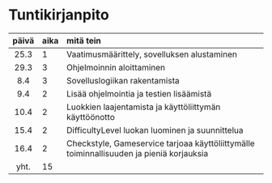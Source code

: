 # Tuntikirjanpito

| päivä | aika | mitä tein  |
| :----:|:-----| :-----|
| 25.3  | 1   | Vaatimusmäärittely, sovelluksen alustaminen |
| 29.3  | 3   | Ohjelmoinnin aloittaminen | 
| 8.4 | 3 | Sovelluslogiikan rakentamista |
| 9.4 | 2 | Lisää ohjelmointia ja testien lisäämistä |
| 10.4 | 2 | Luokkien laajentamista ja käyttöliittymän käyttöönotto |
| 15.4 | 2 | DifficultyLevel luokan luominen ja suunnittelua |
| 16.4 | 2 | Checkstyle, Gameservice tarjoaa käyttöliittymälle toiminnallisuuden ja pieniä korjauksia |
| yht.  | 15   ||
